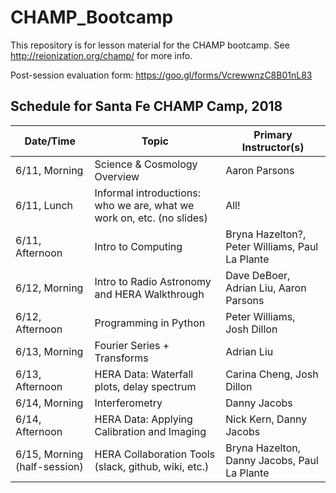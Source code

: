 # CHAMP_Bootcamp

This repository is for lesson material for the CHAMP bootcamp. See http://reionization.org/champ/ for more info.

Post-session evaluation form: https://goo.gl/forms/VcrewwnzC8B01nL83

## Schedule for Santa Fe CHAMP Camp, 2018
| Date/Time | Topic | Primary Instructor(s) |
| --------- | ----- | -------------------- |
| 6/11, Morning | Science & Cosmology Overview | Aaron Parsons | 
| 6/11, Lunch | Informal introductions: who we are, what we work on, etc. (no slides) | All! |
| 6/11, Afternoon | Intro to Computing | Bryna Hazelton?, Peter Williams, Paul La Plante | 
| 6/12, Morning | Intro to Radio Astronomy and HERA Walkthrough| Dave DeBoer, Adrian Liu, Aaron Parsons |
| 6/12, Afternoon | Programming in Python | Peter Williams, Josh Dillon | 
| 6/13, Morning | Fourier Series + Transforms | Adrian Liu | 
| 6/13, Afternoon | HERA Data: Waterfall plots, delay spectrum | Carina Cheng, Josh Dillon | 
| 6/14, Morning | Interferometry | Danny Jacobs |
| 6/14, Afternoon | HERA Data: Applying Calibration and Imaging | Nick Kern, Danny Jacobs | 
| 6/15, Morning (half-session) | HERA Collaboration Tools (slack, github, wiki, etc.) | Bryna Hazelton, Danny Jacobs, Paul La Plante |
